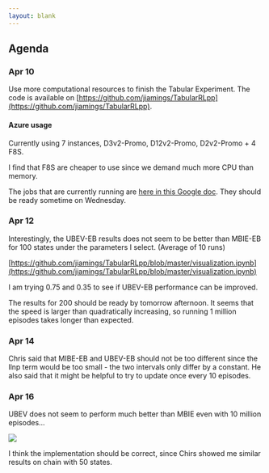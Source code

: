 ```yaml
---
layout: blank
---
```


## Agenda

### Apr 10
Use more computational resources to finish the Tabular Experiment.
The code is available on [https://github.com/jiamings/TabularRLpp](https://github.com/jiamings/TabularRLpp).

#### Azure usage
Currently using 7 instances, D3v2-Promo, D12v2-Promo, D2v2-Promo + 4 F8S.

I find that F8S are cheaper to use since we demand much more CPU than memory.

The jobs that are currently running are [here in this Google doc](https://docs.google.com/document/d/1BziGK-xzp9pLw3hlqdOh4PJQrdHevYJc7J-t9uxej_8/edit?usp=sharing). They should be ready sometime on Wednesday.



### Apr 12

Interestingly, the UBEV-EB results does not seem to be better than MBIE-EB for 100 states under the parameters I select. (Average of 10 runs)

[https://github.com/jiamings/TabularRLpp/blob/master/visualization.ipynb](https://github.com/jiamings/TabularRLpp/blob/master/visualization.ipynb)

I am trying 0.75 and 0.35 to see if UBEV-EB performance can be improved.

The results for 200 should be ready by tomorrow afternoon. It seems that the speed is larger than quadratically increasing, so running 1 million episodes takes longer than expected.



### Apr 14

Chris said that MIBE-EB and UBEV-EB should not be too different since the llnp term would be too small - the two intervals only differ by a constant. He also said that it might be helpful to try to update once every 10 episodes.



### Apr 16

UBEV does not seem to perform much better than MBIE even with 10 million episodes...

![]({{site.baseurl}}/public/img/agenda/mbie_ubev.png)

I think the implementation should be correct, since Chirs showed me similar results on chain with 50 states.
